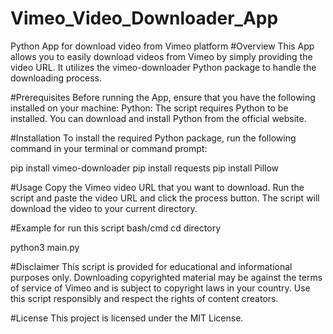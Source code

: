 # Vimeo_Video_Downloader_App
Python App for download video from Vimeo platform
#Overview
This App allows you to easily download videos from Vimeo by simply providing the video URL. It utilizes the vimeo-downloader Python package to handle the downloading process.

#Prerequisites
Before running the App, ensure that you have the following installed on your machine:
Python: The script requires Python to be installed. You can download and install Python from the official website.

#Installation
To install the required Python package, run the following command in your terminal or command prompt:

pip install vimeo-downloader
pip install requests
pip install Pillow


#Usage
Copy the Vimeo video URL that you want to download.
Run the script and paste the video URL and click the process button.
The script will download the video to your current directory.

#Example
for run this script
bash/cmd 
cd directory

python3 main.py

#Disclaimer
This script is provided for educational and informational purposes only. Downloading copyrighted material may be against the terms of service of Vimeo and is subject to copyright laws in your country. Use this script responsibly and respect the rights of content creators.

#License
This project is licensed under the MIT License.
